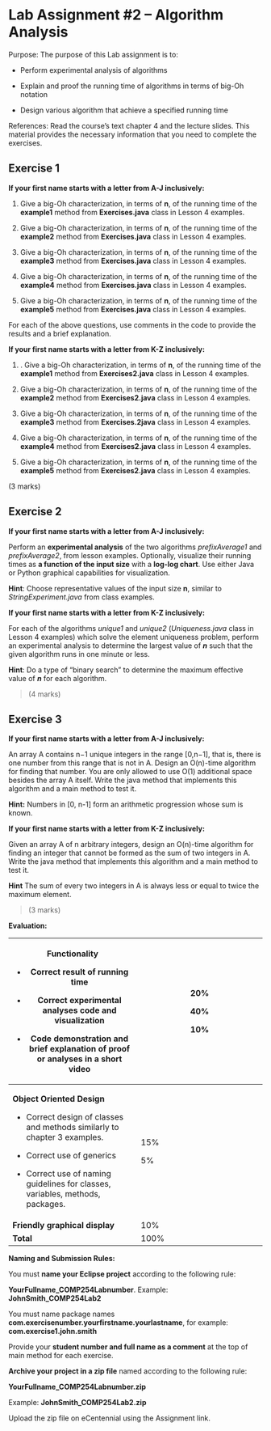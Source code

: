 # Lab Assignment #2 – Algorithm Analysis

Purpose: The purpose of this Lab assignment is to:

-   Perform experimental analysis of algorithms

-   Explain and proof the running time of algorithms in terms of big-Oh
    notation

-   Design various algorithm that achieve a specified running time

References: Read the course’s text chapter 4 and the lecture slides.
This material provides the necessary information that you need to
complete the exercises.


## Exercise 1

**If your first name starts with a letter from A-J inclusively:**

1.  Give a big-Oh characterization, in terms of **n**, of the running
    time of the **example1** method from **Exercises.java** class in
    Lesson 4 examples.

2.  Give a big-Oh characterization, in terms of **n**, of the running
    time of the **example2** method from **Exercises.java** class in
    Lesson 4 examples.

3.  Give a big-Oh characterization, in terms of **n**, of the running
    time of the **example3** method from **Exercises.java** class in
    Lesson 4 examples.

4.  Give a big-Oh characterization, in terms of **n**, of the running
    time of the **example4** method from **Exercises.java** class in
    Lesson 4 examples.

5.  Give a big-Oh characterization, in terms of **n**, of the running
    time of the **example5** method from **Exercises.java** class in
    Lesson 4 examples.

For each of the above questions, use comments in the code to provide the
results and a brief explanation.

**If your first name starts with a letter from K-Z inclusively:**

1.  . Give a big-Oh characterization, in terms of **n**, of the running
    time of the **example1** method from **Exercises2.java** class in
    Lesson 4 examples.

2.  Give a big-Oh characterization, in terms of **n**, of the running
    time of the **example2** method from **Exercises2.java** class in
    Lesson 4 examples.

3.  Give a big-Oh characterization, in terms of **n**, of the running
    time of the **example3** method from **Exercises.2java** class in
    Lesson 4 examples.

4.  Give a big-Oh characterization, in terms of **n**, of the running
    time of the **example4** method from **Exercises2.java** class in
    Lesson 4 examples.

5.  Give a big-Oh characterization, in terms of **n**, of the running
    time of the **example5** method from **Exercises2.java** class in
    Lesson 4 examples.

(3 marks)

## Exercise 2

**If your first name starts with a letter from A-J inclusively:**

Perform an **experimental analysis** of the two algorithms
*prefixAverage1* and *prefixAverage2*, from lesson examples. Optionally,
visualize their running times as **a function of the input size** with a
**log-log chart**. Use either Java or Python graphical capabilities for
visualization.

**Hint**: Choose representative values of the input size **n**, similar
to *StringExperiment.java* from class examples.

**If your first name starts with a letter from K-Z inclusively:**

For each of the algorithms *unique1* and *unique2* (*Uniqueness.java*
class in Lesson 4 examples) which solve the element uniqueness problem,
perform an experimental analysis to determine the largest value of
***n*** such that the given algorithm runs in one minute or less.

**Hint**: Do a type of “binary search” to determine the maximum
effective value of ***n*** for each algorithm.

> (4 marks)

## Exercise 3

**If your first name starts with a letter from A-J inclusively:**

An array A contains n−1 unique integers in the range \[0,n−1\], that is,
there is one number from this range that is not in A. Design an
O(n)-time algorithm for finding that number. You are only allowed to use
O(1) additional space besides the array A itself. Write the java method
that implements this algorithm and a main method to test it.

**Hint:** Numbers in \[0, n-1\] form an arithmetic progression whose sum
is known.

**If your first name starts with a letter from K-Z inclusively:**

Given an array A of n arbitrary integers, design an O(n)-time algorithm
for finding an integer that cannot be formed as the sum of two integers
in A. Write the java method that implements this algorithm and a main
method to test it.

**Hint** The sum of every two integers in A is always less or equal to
twice the maximum element.

> (3 marks)

**Evaluation:**

<table>
<colgroup>
<col style="width: 50%" />
<col style="width: 49%" />
</colgroup>
<thead>
<tr class="header">
<th><p><strong>Functionality</strong></p>
<ul>
<li><p>Correct result of running time</p></li>
<li><p>Correct experimental analyses code and visualization</p></li>
<li><p>Code demonstration and brief explanation of proof or analyses in
a short video</p></li>
</ul></th>
<th><p>20%</p>
<p>40%</p>
<p>10%</p></th>
</tr>
</thead>
<tbody>
<tr class="odd">
<td><p><strong>Object Oriented Design</strong></p>
<ul>
<li><p>Correct design of classes and methods similarly to chapter 3
examples.</p></li>
<li><p>Correct use of generics</p></li>
<li><p>Correct use of naming guidelines for classes, variables, methods,
packages.</p></li>
</ul></td>
<td><p>15%</p>
<p>5%</p></td>
</tr>
<tr class="even">
<td><strong>Friendly graphical display</strong></td>
<td>10%</td>
</tr>
<tr class="odd">
<td><strong>Total</strong></td>
<td>100%</td>
</tr>
</tbody>
</table>

**Naming and Submission Rules:**

You must **name your Eclipse project** according to the following rule:

**YourFullname_COMP254Labnumber**. Example: **JohnSmith_COMP254Lab2**

You must name package names
**com.exercisenumber.yourfirstname.yourlastname**, for example:
**com.exercise1.john.smith**

Provide your **student number and full name as a comment** at the top of
main method for each exercise.

**Archive your project in a zip file** named according to the following
rule:

**YourFullname_COMP254Labnumber.zip**

Example: **JohnSmith_COMP254Lab2.zip**

Upload the zip file on eCentennial using the Assignment link.
